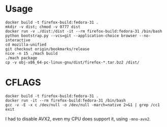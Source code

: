 # Usage

```
docker build -t firefox-build:fedora-31 .
mkdir -v dist; chmod -v 0777 dist
docker run -v ./dist:/dist -it --rm firefox-build:fedora-31 /bin/bash
python bootstrap.py --vcs=git --application-choice browser --no-interactive
cd mozilla-unified
git checkout origin/bookmarks/release
nice -n 15 ./mach build
./mach package
cp -v obj-x86_64-pc-linux-gnu/dist/firefox-*.tar.bz2 /dist/
```

# CFLAGS

```
docker build -t firefox-build:fedora-31 .
docker run -it --rm firefox-build:fedora-31 /bin/bash
gcc -v -E -x c /dev/null -o /dev/null -march=native 2>&1 | grep /cc1
exit
```

I had to disable AVX2, even my CPU does support it, using `-mno-avx2`.
